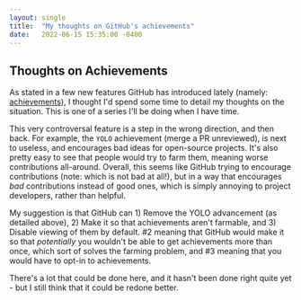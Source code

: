 ```yaml
---
layout: single
title:  "My thoughts on GitHub's achievements"
date:   2022-06-15 15:35:00 -0400
---
```


## Thoughts on Achievements

As stated in a few new features GitHub has introduced lately (namely: [achievements](https://github.blog/2022-06-09-introducing-achievements-recognizing-the-many-stages-of-a-developers-coding-journey/)), I thought I'd spend some time to detail my thoughts on the situation. This is one of a series I'll be doing when I have time.

This very controversal feature is a step in the wrong direction, and then back. For example, the `YOLO` achievement (merge a PR unreviewed), is next to useless, and encourages bad ideas for open-source projects. It's also pretty easy to see that people would try to farm them, meaning worse contributions all-around. Overall, this seems like GitHub trying to encourage contributions (note: which is not bad at all!), but in a way that encourages *bad* contributions instead of good ones, which is simply annoying to project developers, rather than helpful.

My suggestion is that GitHub can 1) Remove the YOLO advancement (as detailed above), 2) Make it so that achievements aren't farmable, and 3) Disable viewing of them by default. #2 meaning that GitHub would make it so that *potentially* you wouldn't be able to get achievements more than once, which sort of solves the farming problem, and #3 meaning that you would have to opt-in to achievements.

There's a lot that could be done here, and it hasn't been done right quite yet - but I still think that it could be redone better.
